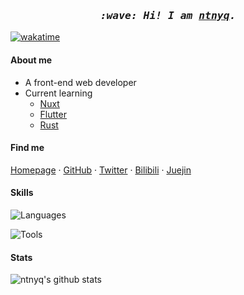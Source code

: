 <h3 align="center">
  <i>
    <samp>
      :wave: Hi! I am <a href="https://ntnyq.com" target="_blank"><ins>ntnyq</ins></a>.
    </samp>
  </i>
</h3>

[![wakatime](https://wakatime.com/badge/user/79d45fbd-b519-4968-925f-64dbdf0f5186.svg)](https://wakatime.com/@79d45fbd-b519-4968-925f-64dbdf0f5186)

#### About me

- A front-end web developer
- Current learning
  - [Nuxt](https://nuxt.com/)
  - [Flutter](https://flutter.dev)
  - [Rust](https://www.rust-lang.org)

#### Find me

[Homepage](https://ntnyq.com) · [GitHub](https://github.com/ntnyq) · [Twitter](https://twitter.com/ntnyq) · [Bilibili](https://space.bilibili.com/40199161) · [Juejin](https://juejin.cn/user/1591748566717591)

#### Skills

![Languages](https://skillicons.dev/icons?i=html,css,js,ts,sass,vue,nuxt,jquery,md,regex,flutter,pug&theme=light)

![Tools](https://skillicons.dev/icons?i=dart,vscode,nodejs,vite,webpack,rollupjs,gulp,jest,vercel,github,bash,git&theme=light)

#### Stats

<img src="https://github-readme-stats.vercel.app/api?username=ntnyq&show_icons=true&theme=vue&include_all_commits=true&count_private=true" alt="ntnyq's github stats" >
